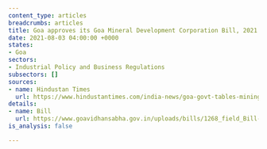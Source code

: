 ```yaml
---
content_type: articles
breadcrumbs: articles
title: Goa approves its Goa Mineral Development Corporation Bill, 2021
date: 2021-08-03 04:00:00 +0000
states:
- Goa
sectors:
- Industrial Policy and Business Regulations
subsectors: []
sources:
- name: Hindustan Times
  url: https://www.hindustantimes.com/india-news/goa-govt-tables-mining-corporation-bill-in-state-assembly-101627634589586.html
details:
- name: Bill
  url: https://www.goavidhansabha.gov.in/uploads/bills/1268_field_Bill-No-36.pdf
is_analysis: false

---
```


